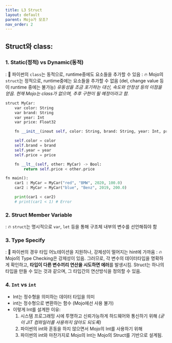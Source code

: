 ```yaml
---
title: L3 Struct
layout: default
parent: Mojo가 모조?
nav_order: 2
---
```




## Struct와 class:

### 1. Static(정적) vs Dynamic(동적)
 : 🐍 파이썬의 `class`는 동적으로, runtime중에도 요소들을 추가할 수 있음
 : 🔥 Mojo의 `struct`는 정적으로, runtime중에는 요소들을 추가할 수 없음 (del, change value 등이 runtime 중에는 불가능)
	*유동성을 조금 포기하는 대신, 속도와 안정성 등의 이점을 얻음.*
	*현재 Mojo는 class가 없으며, 추후 구현이 될 예정이라고 함.*

```python
struct MyCar:
	var color: String
	var brand: String
	var year: Int
	var price: Float32

	fn __init__(inout self, color: String, brand: String, year: Int, price: Float32) -> None:

	self.color = color
	self.brand = brand
	self.year = year
	self.price = price

	fn __lt__(self, other: MyCar) -> Bool:
		return self.price < other.price

fn main():
	car1 : MyCar = MyCar("red", "BMW", 2020, 100.0)
	car2 : MyCar = MyCar("blue", "Benz", 2019, 200.0)

	print(car1 < car2) 
	# print(car1 < 1) # Error 
```

### 2. Struct Member Variable
: 🔥 `struct`는 명시적으로 `var`, `let` 등을 통해 구조체 내부의 변수를 선언해줘야 함

### 3. Type Specify
: 🐍 파이썬의 경우 타입 어노테이션을 지원하나, 강제성이 떨어지는 hint에 가까움
: 🔥 Mojo의 Type Checking은 강제성이 있음. 그러므로, 각 변수의 데이터타입을 명확하게 확인하고, **타입이 다른 변수끼리 연산을 시도하면 에러**를 발생시킴. Struct는 하나의 타입을 만들 수 있는 것과 같으며, 그 타입간의 연산방식을 정의할 수 있음.

### 4. `Int` vs `int`
* Int는 정수형을 의미하는 데이터 타입을 의미
* int는 정수형으로 변환하는 함수 (Mojo에선 사용 불가)
* 이렇게 Int를 설계한 이유:
	 1) 시스템 프로그래밍 시에 투명하고 신뢰가능하게 하드웨어와 통신하기 위해 
	      *(굳이 JIT 컴파일러를 사용하지 않아도 되도록)*
	 2) 파이썬의 int와 혼동을 하지 않으면서 Mojo의 Int를 사용하기 위해
	 3) 파이썬의 int와 마찬가지로 Mojo의 Int는 Mojo의 Struct를 기반으로 설계됨.
	